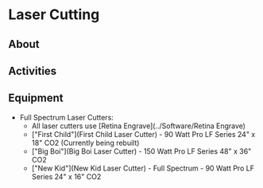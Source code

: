 # Laser Cutting


## About
## Activities
## Equipment
* Full Spectrum Laser Cutters:
    * All laser cutters use [Retina Engrave](../Software/Retina Engrave)
    * ["First Child"](First Child Laser Cutter) -  90 Watt Pro LF Series 24" x 18" CO2 (Currently being rebuilt)
    * ["Big Boi"](Big Boi Laser Cutter) - 150 Watt Pro LF Series 48" x 36" CO2
    * ["New Kid"](New Kid Laser Cutter) - Full Spectrum -  90 Watt Pro LF Series 24" x 16" CO2
